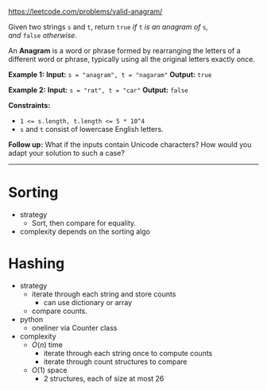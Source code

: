 https://leetcode.com/problems/valid-anagram/

Given two strings `s` and `t`, return `true` _if_ `t` _is an anagram of_ `s`_, and_ `false` _otherwise_.

An **Anagram** is a word or phrase formed by rearranging the letters of a different word or phrase, typically using all the original letters exactly once.

**Example 1:**
**Input:** `s = "anagram", t = "nagaram"`
**Output:** `true`

**Example 2:**
**Input:** `s = "rat", t = "car"`
**Output:** `false`

**Constraints:**
- `1 <= s.length, t.length <= 5 * 10^4`
- `s` and `t` consist of lowercase English letters.

**Follow up:** What if the inputs contain Unicode characters? How would you adapt your solution to such a case?


---

# Sorting
- strategy
	- Sort, then compare for equality.
- complexity depends on the sorting algo


# Hashing
- strategy
	- iterate through each string and store counts
		- can use dictionary or array
	- compare counts.
- python
	- oneliner via Counter class
- complexity
	- $O(n)$ time
		- iterate through each string once to compute counts
		- iterate through count structures to compare
	- $O(1)$ space
		- 2 structures, each of size at most 26
